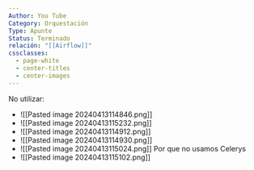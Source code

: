 ```yaml
---
Author: You Tube
Category: Orquestación
Type: Apunte
Status: Terminado
relación: "[[Airflow]]"
cssclasses:
  - page-white
  - center-titles
  - center-images
---
```



No utilizar:
- ![[Pasted image 20240413114846.png]]
- ![[Pasted image 20240413115232.png]]
- ![[Pasted image 20240413114912.png]]
- ![[Pasted image 20240413114930.png]]
- ![[Pasted image 20240413115024.png]] Por que no usamos Celerys 
- ![[Pasted image 20240413115102.png]]